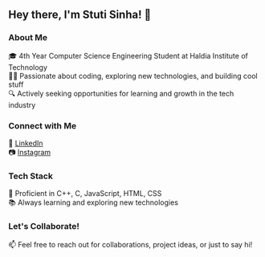 ## Hey there, I'm Stuti Sinha! 👋

### About Me
🎓 4th Year Computer Science Engineering Student at Haldia Institute of Technology  
👨‍💻 Passionate about coding, exploring new technologies, and building cool stuff  
🔍 Actively seeking opportunities for learning and growth in the tech industry  

### Connect with Me
🔗 [LinkedIn](https://www.linkedin.com/in/stuti-sinha-9a35b0243/)  
📷 [Instagram](https://www.instagram.com/stutisinha3/) 

### Tech Stack
🚀 Proficient in C++, C, JavaScript, HTML, CSS    
📚 Always learning and exploring new technologies

### Let's Collaborate!
📫 Feel free to reach out for collaborations, project ideas, or just to say hi!
